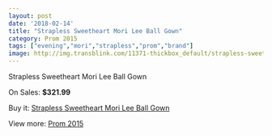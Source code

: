 ```yaml
---
layout: post
date: '2018-02-14'
title: "Strapless Sweetheart Mori Lee Ball Gown"
category: Prom 2015
tags: ["evening","mori","strapless","prom","brand"]
image: http://img.transblink.com/11371-thickbox_default/strapless-sweetheart-mori-lee-ball-gown.jpg
---
```

Strapless Sweetheart Mori Lee Ball Gown

On Sales: **$321.99**
<a href="https://www.transblink.com/en/prom-2015/3698-strapless-sweetheart-mori-lee-ball-gown.html"><amp-img layout="responsive" width="600" height="600" src="//img.transblink.com/11371-thickbox_default/strapless-sweetheart-mori-lee-ball-gown.jpg" alt="Strapless Sweetheart Mori Lee Ball Gown 0" /></a>
<a href="https://www.transblink.com/en/prom-2015/3698-strapless-sweetheart-mori-lee-ball-gown.html"><amp-img layout="responsive" width="600" height="600" src="//img.transblink.com/11373-thickbox_default/strapless-sweetheart-mori-lee-ball-gown.jpg" alt="Strapless Sweetheart Mori Lee Ball Gown 1" /></a>
<a href="https://www.transblink.com/en/prom-2015/3698-strapless-sweetheart-mori-lee-ball-gown.html"><amp-img layout="responsive" width="600" height="600" src="//img.transblink.com/11372-thickbox_default/strapless-sweetheart-mori-lee-ball-gown.jpg" alt="Strapless Sweetheart Mori Lee Ball Gown 2" /></a>

Buy it: [Strapless Sweetheart Mori Lee Ball Gown](https://www.transblink.com/en/prom-2015/3698-strapless-sweetheart-mori-lee-ball-gown.html "Strapless Sweetheart Mori Lee Ball Gown")

View more: [Prom 2015](https://www.transblink.com/en/10-prom-2015 "Prom 2015")